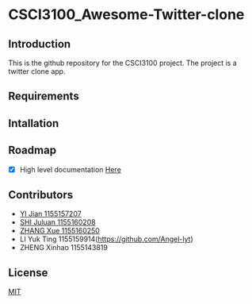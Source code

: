 # CSCI3100_Awesome-Twitter-clone
## Introduction
This is the github repository for the CSCI3100 project. The project is a twitter clone app.
## Requirements
## Intallation
## Roadmap
* [x] High level documentation [Here](https://github.com/LIQiushui2427/CSCI3100_Awesome-Twitter-clone/blob/master/CSCI3100_High_level_documentation.pdf)
## Contributors
* [YI Jian 1155157207](https://github.com/LIQiushui2427)
* [SHI Juluan 1155160208](https://github.com/CarlosCUHK)
* [ZHANG Xue 1155160250](https://github.com/c-beeper)
* LI Yuk Ting 1155159914(https://github.com/Angel-lyt)
* ZHENG Xinhao 1155143819
## License
[MIT](https://choosealicense.com/licenses/mit/)
